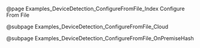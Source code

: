@page Examples_DeviceDetection_ConfigureFromFile_Index Configure From File

@subpage Examples_DeviceDetection_ConfigureFromFile_Cloud

@subpage Examples_DeviceDetection_ConfigureFromFile_OnPremiseHash
